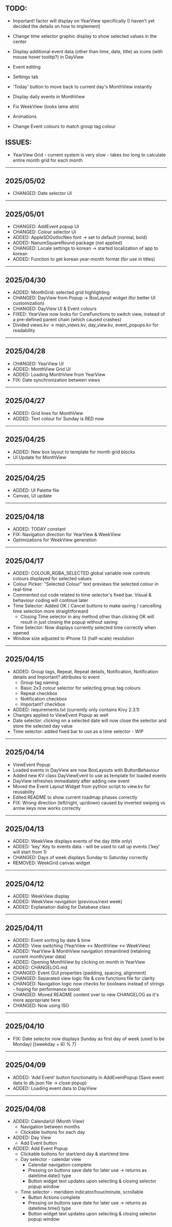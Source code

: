 ## TODO:

- Important! factor will display on YearView specifically (I haven't yet decided the details on how to implement)

- Change time selector graphic display to show selected values in the center
- Display additional event data (other than time, date, title) as icons (with mouse hover tooltip?) in DayView
- Event editing
- Settings tab
- 'Today' button to move back to current day's MonthView instantly
- Display daily events in MonthView
- Fix WeekView (looks lame atm)
- Animations
- Change Event colours to match group tag colour

## ISSUES:

- YearView Grid - current system is very slow - takes too long to calculate entire month grid for each month

---

## 2025/05/02

- CHANGED: Date selector UI

---

## 2025/05/01

- CHANGED: AddEvent popup UI
- CHANGED: Colour selector UI
- ADDED: AppleSDGothicNeo font -> set to default (normal, bold)
- ADDED: NanumSquareRound package (not applied)
- CHANGED: Locale settings to korean -> started localization of app to korean
- ADDED: Function to get korean year-month format (for use in titles)

---

## 2025/04/30

- ADDED: MonthGrid: selected grid highlighting
- CHANGED: DayView from Popup -> BoxLayout widget (for better UI customization)
- CHANGED: DayView UI & Event colours
- FIXED: YearView now looks for CoreFunctions to switch view, instead of a pre-defined parent chain (which caused crashes)
- Divided views.kv -> main_views.kv, day_view.kv, event_popups.kv for readability

---

## 2025/04/28

- CHANGED: YearView UI
- ADDED: MonthView Grid UI
- ADDED: Loading MonthView from YearView
- FIX: Date synchronization between views

---

## 2025/04/27

- ADDED: Grid lines for MonthView
- ADDED: Text colour for Sunday is RED now

---

## 2025/04/25

- ADDED: New box layout to template for month grid blocks
- UI Update for MonthView

---

## 2025/04/25

- ADDED: UI Palette file
- Canvas, UI update

---

## 2025/04/18

- ADDED: TODAY constant
- FIX: Navigation direction for YearView & WeekView
- Optimizations for WeekView generation

---

## 2025/04/17

- ADDED: COLOUR_RGBA_SELECTED global variable now controls colours displayed for selected values
- Colour Picker: "Selected Colour" text previews the selected colour in real-time
- Commented out code related to time selector's fixed bar. Visual & behaviour coding will continue later
- Time Selector: Added OK / Cancel buttons to make saving / cancelling time selection more straightforward
  - Closing Time selector in any method other than clicking OK will result in just closing the popup without saving
- Time Selector: Now displays currently selected time correctly when opened
- Window size adjusted to iPhone 13 (half-scale) resolution

---

## 2025/04/15

- ADDED: Group tags, Repeat, Repeat details, Notification, Notification details and Important? attributes to event
  - Group tag naming
  - Basic 2x3 colour selector for selecting group tag colours
  - Repeat checkbox
  - Notification checkbox
  - Important? checkbox
- ADDED: requirements.txt (currently only contains Kivy 2.3.1)
- Changes applied to ViewEvent Popup as well
- Date selector: clicking on a selected date will now close the selector and store the selected day value
- Time selector: added fixed bar to use as a time selector - WIP

---

## 2025/04/14

- ViewEvent Popup
- Loaded events in DayView are now BoxLayouts with ButtonBehaviour
- Added new KV class DayViewEvent to use as template for loaded events
- DayView refreshes immediately after adding new event
- Moved the Event Layout Widget from python script to view.kv for reusability
- Edited README to show current roadmap phases correctly
- FIX: Wrong direction (left/right, up/down) caused by inverted swiping vs arrow keys now works correctly

---

## 2025/04/13

- ADDED: WeekView displays events of the day (title only)
- ADDED: 'key' Key to events data - will be used to call up events ('key' will start from 1)
- CHANGED: Days of week displays Sunday to Saturday correctly
- REMOVED: WeekGrid canvas widget

---

## 2025/04/12

- ADDED: WeekView display
- ADDED: WeekView navigation (previous/next week)
- ADDED: Explanation dialog for Database class

---

## 2025/04/11

- ADDED: Event sorting by date & time
- ADDED: View switching (YearView <-> MonthView <-> WeekView)
- ADDED: YearView & MonthView navigation streamlined (retaining current month/year data)
- ADDED: Opening MonthView by clicking on month in YearView
- ADDED: CHANGELOG.md
- CHANGED: Event GUI properties (padding, spacing, alignment)
- CHANGED: Separated view logic file & core functions file for clarity
- CHANGED: Navigation logic now checks for booleans instead of strings - hoping for performance boost
- CHANGED: Moved README content over to new CHANGELOG as it's more appropriate here
- CHANGED: Now using ISO

---

## 2025/04/10

- FIX: Date selector now displays Sunday as first day of week (used to be Monday) [(weekday + 6) % 7]

---

## 2025/04/09

- ADDED: 'Add Event' button functionality in AddEventPopup (Save event data to db.json file -> close popup)
- ADDED: Loading event data to DayView

---

## 2025/04/08

- ADDED: CalendarUI (Month View)
  - Navigation between months
  - Clickable buttons for each day
- ADDED: Day View
  - Add Event button
- ADDED: Add Event Popup
  - Clickable buttons for start/end day & start/end time
  - Day selector - calendar view
    - Calendar navigation complete
    - Pressing on buttons save date for later use -> returns as datetime.date() type
    - Button widget text updates upon selecting & closing selector popup window
  - Time selector - meridiem indicator/hour/minute, scrollable
    - Button Actions complete
    - Pressing on buttons save date for later use -> returns as datetime.time() type
    - Button widget text updates upon selecting & closing selector popup window

